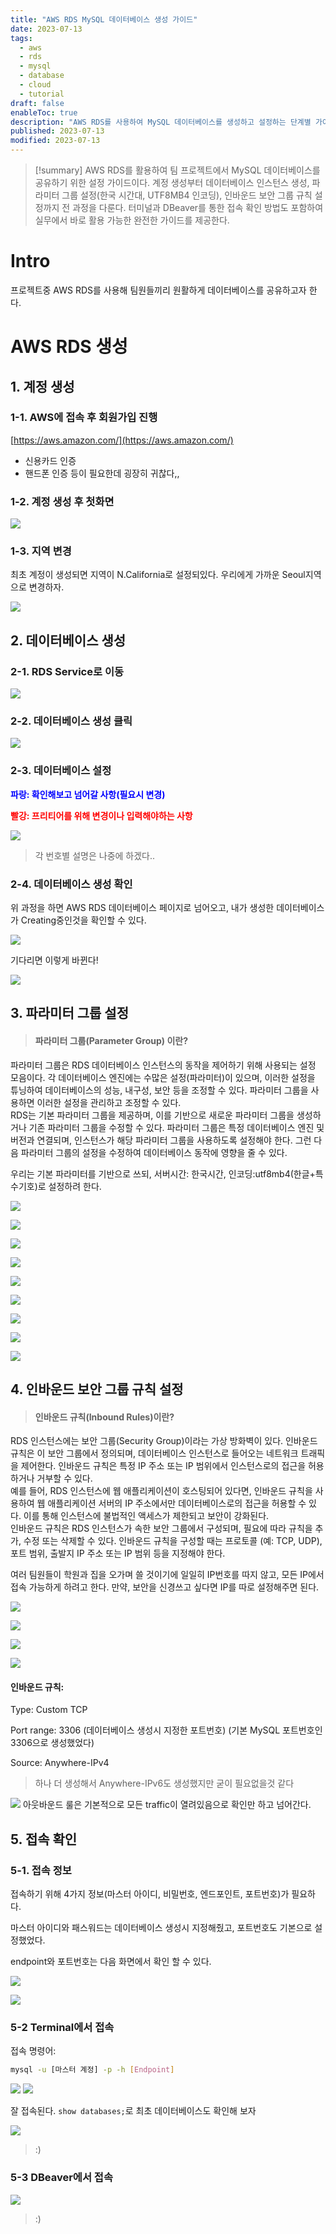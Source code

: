```yaml
---
title: "AWS RDS MySQL 데이터베이스 생성 가이드"
date: 2023-07-13
tags:
  - aws
  - rds
  - mysql
  - database
  - cloud
  - tutorial
draft: false
enableToc: true
description: "AWS RDS를 사용하여 MySQL 데이터베이스를 생성하고 설정하는 단계별 가이드"
published: 2023-07-13
modified: 2023-07-13
---
```


> [!summary]
> AWS RDS를 활용하여 팀 프로젝트에서 MySQL 데이터베이스를 공유하기 위한 설정 가이드이다. 계정 생성부터 데이터베이스 인스턴스 생성, 파라미터 그룹 설정(한국 시간대, UTF8MB4 인코딩), 인바운드 보안 그룹 규칙 설정까지 전 과정을 다룬다. 터미널과 DBeaver를 통한 접속 확인 방법도 포함하여 실무에서 바로 활용 가능한 완전한 가이드를 제공한다.

# Intro
프로젝트중 AWS RDS를 사용해 팀원들끼리 원활하게 데이터베이스를 공유하고자 한다.


# AWS RDS 생성
## 1. 계정 생성

### 1-1. AWS에 접속 후 회원가입 진행
[https://aws.amazon.com/](https://aws.amazon.com/)
- 신용카드 인증
- 핸드폰 인증
등이 필요한데 굉장히 귀찮다,,


### 1-2. 계정 생성 후 첫화면
![](https://velog.velcdn.com/images/syshin0116/post/c371214a-7e1c-4ced-b67d-4a98213fc47b/image.png)

### 1-3. 지역 변경

최초 계정이 생성되면 지역이 N.California로 설정되있다. 우리에게 가까운 Seoul지역으로 변경하자.

![](https://velog.velcdn.com/images/syshin0116/post/144f2f56-9524-47ff-b14a-7c573773af50/image.png)

## 2. 데이터베이스 생성
### 2-1. RDS Service로 이동

![](https://velog.velcdn.com/images/syshin0116/post/071bd6c5-5fe8-4ea2-87b8-dbfb7a31bd68/image.png)

### 2-2. 데이터베이스 생성 클릭

![](https://velog.velcdn.com/images/syshin0116/post/1739ef17-7df6-4b4e-8bdf-f9eb62528aa1/image.png)


### 2-3. 데이터베이스 설정

<span style="color:blue">**파랑: 확인해보고 넘어갈 사항(필요시 변경)**</span>

<span style="color:red">**빨강: 프리티어를 위해 변경이나 입력해야하는 사항**</span>

![](https://velog.velcdn.com/images/syshin0116/post/acea022d-a68d-4d9d-a412-fc6608861222/image.png)

>각 번호별 설명은 나중에 하겠다..

### 2-4. 데이터베이스 생성 확인

위 과정을 하면 AWS RDS 데이터베이스 페이지로 넘어오고, 내가 생성한 데이터베이스가 Creating중인것을 확인할 수 있다.

![](https://velog.velcdn.com/images/syshin0116/post/633da4a8-37e3-45c8-81ba-8bcb9c795aa4/image.png)

기다리면 이렇게 바뀐다!

![](https://velog.velcdn.com/images/syshin0116/post/dbeaa655-c1a9-4637-956d-4678c1ff0622/image.png)

## 3. 파라미터 그룹 설정

>#### 파라미터 그룹(Parameter Group) 이란?
파라미터 그룹은 RDS 데이터베이스 인스턴스의 동작을 제어하기 위해 사용되는 설정 모음이다. 각 데이터베이스 엔진에는 수많은 설정(파라미터)이 있으며, 이러한 설정을 튜닝하여 데이터베이스의 성능, 내구성, 보안 등을 조정할 수 있다. 파라미터 그룹을 사용하면 이러한 설정을 관리하고 조정할 수 있다. <br>
RDS는 기본 파라미터 그룹을 제공하며, 이를 기반으로 새로운 파라미터 그룹을 생성하거나 기존 파라미터 그룹을 수정할 수 있다. 파라미터 그룹은 특정 데이터베이스 엔진 및 버전과 연결되며, 인스턴스가 해당 파라미터 그룹을 사용하도록 설정해야 한다. 그런 다음 파라미터 그룹의 설정을 수정하여 데이터베이스 동작에 영향을 줄 수 있다.

우리는 기본 파라미터를 기반으로 쓰되, 서버시간: 한국시간, 인코딩:utf8mb4(한글+특수기호)로 설정하려 한다.

![](https://velog.velcdn.com/images/syshin0116/post/a2c7f19a-0f86-406a-ac87-6bcbd31e89a4/image.png)

![](https://velog.velcdn.com/images/syshin0116/post/c34589cc-fca8-4a5f-b2df-d8b1157806c6/image.png)

![](https://velog.velcdn.com/images/syshin0116/post/aa8e50dd-45f4-42b8-9f91-3a060bb8da44/image.png)

![](https://velog.velcdn.com/images/syshin0116/post/66f12443-f446-463d-8e64-7494c4f7dde9/image.png)

![](https://velog.velcdn.com/images/syshin0116/post/40e09e83-c50e-47e7-a4f0-df7f91e19647/image.png)

![](https://velog.velcdn.com/images/syshin0116/post/4262fbdb-ec83-4c7a-a60e-47558f48543a/image.png)

![](https://velog.velcdn.com/images/syshin0116/post/e06fc839-9f42-4952-af85-177451e93092/image.png)

![](https://velog.velcdn.com/images/syshin0116/post/9a85103b-0a59-4e37-ae00-876af004c5cc/image.png)

![](https://velog.velcdn.com/images/syshin0116/post/1aaa3de5-69de-4968-88ac-afb1d3c3749e/image.png)


## 4. 인바운드 보안 그룹 규칙 설정
> #### 인바운드 규칙(Inbound Rules)이란?
RDS 인스턴스에는 보안 그룹(Security Group)이라는 가상 방화벽이 있다. 인바운드 규칙은 이 보안 그룹에서 정의되며, 데이터베이스 인스턴스로 들어오는 네트워크 트래픽을 제어한다. 인바운드 규칙은 특정 IP 주소 또는 IP 범위에서 인스턴스로의 접근을 허용하거나 거부할 수 있다.<br>
예를 들어, RDS 인스턴스에 웹 애플리케이션이 호스팅되어 있다면, 인바운드 규칙을 사용하여 웹 애플리케이션 서버의 IP 주소에서만 데이터베이스로의 접근을 허용할 수 있다. 이를 통해 인스턴스에 불법적인 액세스가 제한되고 보안이 강화된다.<br>
인바운드 규칙은 RDS 인스턴스가 속한 보안 그룹에서 구성되며, 필요에 따라 규칙을 추가, 수정 또는 삭제할 수 있다. 인바운드 규칙을 구성할 때는 프로토콜 (예: TCP, UDP), 포트 범위, 출발지 IP 주소 또는 IP 범위 등을 지정해야 한다.

여러 팀원들이 학원과 집을 오가며 쓸 것이기에 일일히 IP번호를 따지 않고, 모든 IP에서 접속 가능하게 하려고 한다. 만약, 보안을 신경쓰고 싶다면 IP를 따로 설정해주면 된다.


![](https://velog.velcdn.com/images/syshin0116/post/2f9c100d-0b6a-4729-8df3-cb6023c4a112/image.png)

![](https://velog.velcdn.com/images/syshin0116/post/16367d2b-2047-45ac-9e46-72a364553489/image.png)

![](https://velog.velcdn.com/images/syshin0116/post/aa2af35e-a257-49d2-90bc-24c493f72b97/image.png)

![](https://velog.velcdn.com/images/syshin0116/post/0b45c919-f067-4b40-beb8-2ef7df7821c8/image.png)

#### 인바운드 규칙:
Type: Custom TCP

Port range: 3306 (데이터베이스 생성시 지정한 포트번호) (기본 MySQL 포트번호인 3306으로 생성했었다)

Source: Anywhere-IPv4

> 하나 더 생성해서 Anywhere-IPv6도 생성했지만 굳이 필요없을것 같다


![](https://velog.velcdn.com/images/syshin0116/post/f6a00936-1a18-4da0-ab7c-0cc9ff152911/image.png)
아웃바운드 룰은 기본적으로 모든 traffic이 열려있음으로 확인만 하고 넘어간다.

## 5. 접속 확인

### 5-1. 접속 정보

접속하기 위해 4가지 정보(마스터 아이디, 비밀번호, 엔드포인트, 포트번호)가 필요하다.

마스터 아이디와 패스워드는 데이터베이스 생성시 지정해줬고, 포트번호도 기본으로 설정했었다.

endpoint와 포트번호는 다음 화면에서 확인 할 수 있다.

![](https://velog.velcdn.com/images/syshin0116/post/dc9302fd-f6e7-4253-965b-02542c62d87d/image.png)

![](https://velog.velcdn.com/images/syshin0116/post/8eca8f13-ea2d-4f85-a405-53ef8cc68778/image.png)

### 5-2 Terminal에서 접속
접속 명령어:
```bash
mysql -u [마스터 계정] -p -h [Endpoint]
```

![](https://velog.velcdn.com/images/syshin0116/post/1b819761-e10b-44a2-95ab-f0a00862141c/image.png)
![](https://velog.velcdn.com/images/syshin0116/post/041b80b4-3987-4472-96c6-6ddcdb4f2883/image.png)

잘 접속된다.
`show databases;`로 최초 데이터베이스도 확인해 보자

![](https://velog.velcdn.com/images/syshin0116/post/4379d3ca-b304-402f-a785-25cca6487917/image.png)


>:)

### 5-3 DBeaver에서 접속

![](https://velog.velcdn.com/images/syshin0116/post/4c7bf647-fa7e-4976-bb41-4af9b0bf0e3b/image.png)

> :)

